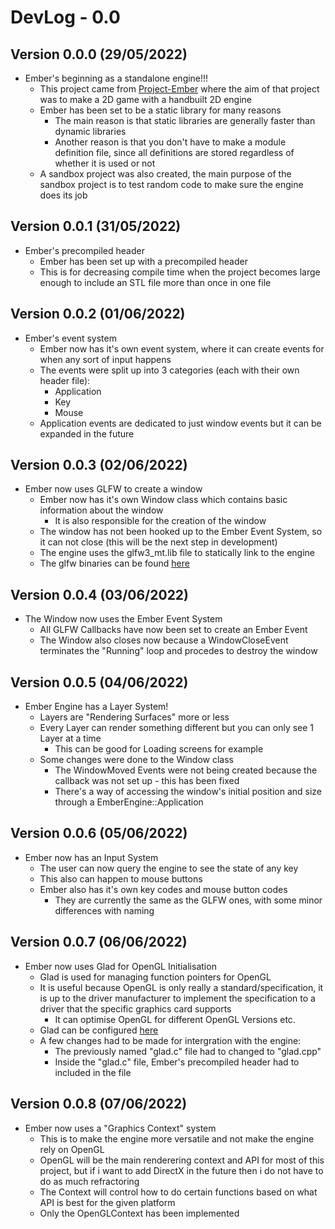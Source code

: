 # DevLog - 0.0

## Version 0.0.0 (29/05/2022)
- Ember's beginning as a standalone engine!!!
    - This project came from [Project-Ember](https://github.com/RottenThunder/Project-Ember) where the aim of that project was to make a 2D game with a handbuilt 2D engine
    - Ember has been set to be a static library for many reasons
        - The main reason is that static libraries are generally faster than dynamic libraries
        - Another reason is that you don't have to make a module definition file, since all definitions are stored regardless of whether it is used or not
    - A sandbox project was also created, the main purpose of the sandbox project is to test random code to make sure the engine does its job

## Version 0.0.1 (31/05/2022)
- Ember's precompiled header
    - Ember has been set up with a precompiled header
    - This is for decreasing compile time when the project becomes large enough to include an STL file more than once in one file

## Version 0.0.2 (01/06/2022)
- Ember's event system
    - Ember now has it's own event system, where it can create events for when any sort of input happens
    - The events were split up into 3 categories (each with their own header file):
        - Application
        - Key
        - Mouse
    - Application events are dedicated to just window events but it can be expanded in the future

## Version 0.0.3 (02/06/2022)
- Ember now uses GLFW to create a window
    - Ember now has it's own Window class which contains basic information about the window
        - It is also responsible for the creation of the window
    - The window has not been hooked up to the Ember Event System, so it can not close (this will be the next step in development)
    - The engine uses the glfw3_mt.lib file to statically link to the engine
    - The glfw binaries can be found [here](https://www.glfw.org/download.html)

## Version 0.0.4 (03/06/2022)
- The Window now uses the Ember Event System
    - All GLFW Callbacks have now been set to create an Ember Event
    - The Window also closes now because a WindowCloseEvent terminates the "Running" loop and procedes to destroy the window

## Version 0.0.5 (04/06/2022)
- Ember Engine has a Layer System!
    - Layers are "Rendering Surfaces" more or less
    - Every Layer can render something different but you can only see 1 Layer at a time
        - This can be good for Loading screens for example
    - Some changes were done to the Window class
        - The WindowMoved Events were not being created because the callback was not set up - this has been fixed
        - There's a way of accessing the window's initial position and size through a EmberEngine::Application

## Version 0.0.6 (05/06/2022)
- Ember now has an Input System
    - The user can now query the engine to see the state of any key
    - This also can happen to mouse buttons
    - Ember also has it's own key codes and mouse button codes
        - They are currently the same as the GLFW ones, with some minor differences with naming

## Version 0.0.7 (06/06/2022)
- Ember now uses Glad for OpenGL Initialisation
    - Glad is used for managing function pointers for OpenGL
    - It is useful because OpenGL is only really a standard/specification, it is up to the driver manufacturer to implement the specification to a driver that the specific graphics card supports
        - It can optimise OpenGL for different OpenGL Versions etc.
    - Glad can be configured [here](https://glad.dav1d.de/)
    - A few changes had to be made for intergration with the engine:
        - The previously named "glad.c" file had to changed to "glad.cpp"
        - Inside the "glad.c" file, Ember's precompiled header had to included in the file

## Version 0.0.8 (07/06/2022)
- Ember now uses a "Graphics Context" system
    - This is to make the engine more versatile and not make the engine rely on OpenGL
    - OpenGL will be the main renderering context and API for most of this project, but if i want to add DirectX in the future then i do not have to do as much refractoring
    - The Context will control how to do certain functions based on what API is best for the given platform
    - Only the OpenGLContext has been implemented